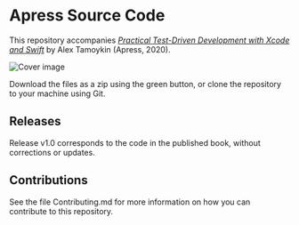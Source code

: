 # Apress Source Code

This repository accompanies [*Practical Test-Driven Development with Xcode and Swift*](https://rd.springer.com/video/10.1007/%isbn%) by Alex Tamoykin (Apress, 2020).

[comment]: #cover
![Cover image](%isbn%.jpg)

Download the files as a zip using the green button, or clone the repository to your machine using Git.

## Releases

Release v1.0 corresponds to the code in the published book, without corrections or updates.

## Contributions

See the file Contributing.md for more information on how you can contribute to this repository.